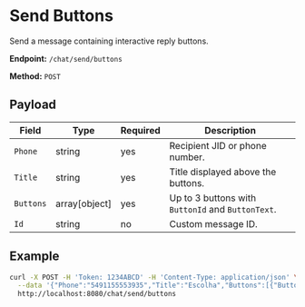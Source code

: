# Send Buttons

Send a message containing interactive reply buttons.

**Endpoint:** `/chat/send/buttons`

**Method:** `POST`

## Payload

| Field | Type | Required | Description |
|-------|------|----------|-------------|
| `Phone` | string | yes | Recipient JID or phone number. |
| `Title` | string | yes | Title displayed above the buttons. |
| `Buttons` | array[object] | yes | Up to 3 buttons with `ButtonId` and `ButtonText`. |
| `Id` | string | no | Custom message ID. |

## Example

```bash
curl -X POST -H 'Token: 1234ABCD' -H 'Content-Type: application/json' \
  --data '{"Phone":"5491155553935","Title":"Escolha","Buttons":[{"ButtonId":"1","ButtonText":"Sim"},{"ButtonId":"2","ButtonText":"Não"}]}' \
  http://localhost:8080/chat/send/buttons
```
